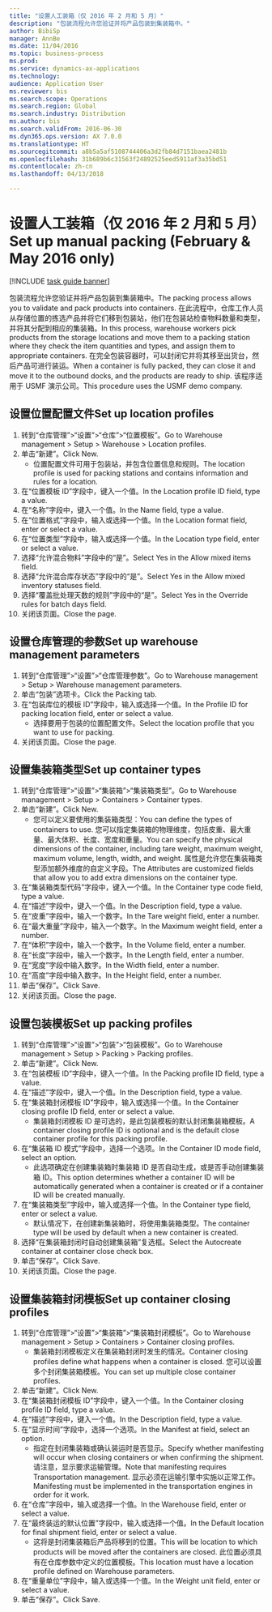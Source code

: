 ```yaml
--- 
title: "设置人工装箱（仅 2016 年 2 月和 5 月）"
description: "包装流程允许您验证并将产品包装到集装箱中。"
author: BibiSp
manager: AnnBe
ms.date: 11/04/2016
ms.topic: business-process
ms.prod: 
ms.service: dynamics-ax-applications
ms.technology: 
audience: Application User
ms.reviewer: bis
ms.search.scope: Operations
ms.search.region: Global
ms.search.industry: Distribution
ms.author: bis
ms.search.validFrom: 2016-06-30
ms.dyn365.ops.version: AX 7.0.0
ms.translationtype: HT
ms.sourcegitcommit: a8b5a5af5108744406a3d2fb84d7151baea2481b
ms.openlocfilehash: 31b689b6c31563f24892525eed5911af3a35bd51
ms.contentlocale: zh-cn
ms.lasthandoff: 04/13/2018

---
```

# <a name="set-up-manual-packing-february--may-2016-only"></a><span data-ttu-id="3db85-103">设置人工装箱（仅 2016 年 2 月和 5 月）</span><span class="sxs-lookup"><span data-stu-id="3db85-103">Set up manual packing (February & May 2016 only)</span></span>

[!INCLUDE [task guide banner](../../includes/task-guide-banner.md)]

<span data-ttu-id="3db85-104">包装流程允许您验证并将产品包装到集装箱中。</span><span class="sxs-lookup"><span data-stu-id="3db85-104">The packing process allows you to validate and pack products into containers.</span></span> <span data-ttu-id="3db85-105">在此流程中，仓库工作人员从存储位置的拣选产品并将它们移到包装站，他们在包装站检查物料数量和类型，并将其分配到相应的集装箱。</span><span class="sxs-lookup"><span data-stu-id="3db85-105">In this process, warehouse workers pick products from the storage locations and move them to a packing station where they check the item quantities and types, and assign them to appropriate containers.</span></span> <span data-ttu-id="3db85-106">在完全包装容器时，可以封闭它并将其移至出货台，然后产品可进行装运。</span><span class="sxs-lookup"><span data-stu-id="3db85-106">When a container is fully packed, they can close it and move it to the outbound docks, and the products are ready to ship.</span></span> <span data-ttu-id="3db85-107">该程序适用于 USMF 演示公司。</span><span class="sxs-lookup"><span data-stu-id="3db85-107">This procedure uses the USMF demo company.</span></span>


## <a name="set-up-location-profiles"></a><span data-ttu-id="3db85-108">设置位置配置文件</span><span class="sxs-lookup"><span data-stu-id="3db85-108">Set up location profiles</span></span>
1. <span data-ttu-id="3db85-109">转到“仓库管理”>“设置”>“仓库”>“位置模板”。</span><span class="sxs-lookup"><span data-stu-id="3db85-109">Go to Warehouse management > Setup > Warehouse > Location profiles.</span></span>
2. <span data-ttu-id="3db85-110">单击“新建”。</span><span class="sxs-lookup"><span data-stu-id="3db85-110">Click New.</span></span>
    * <span data-ttu-id="3db85-111">位置配置文件可用于包装站，并包含位置信息和规则。</span><span class="sxs-lookup"><span data-stu-id="3db85-111">The location profile is used for packing stations and contains information and rules for a location.</span></span>  
3. <span data-ttu-id="3db85-112">在“位置模板 ID”字段中，键入一个值。</span><span class="sxs-lookup"><span data-stu-id="3db85-112">In the Location profile ID field, type a value.</span></span>
4. <span data-ttu-id="3db85-113">在“名称”字段中，键入一个值。</span><span class="sxs-lookup"><span data-stu-id="3db85-113">In the Name field, type a value.</span></span>
5. <span data-ttu-id="3db85-114">在“位置格式”字段中，输入或选择一个值。</span><span class="sxs-lookup"><span data-stu-id="3db85-114">In the Location format field, enter or select a value.</span></span>
6. <span data-ttu-id="3db85-115">在“位置类型”字段中，输入或选择一个值。</span><span class="sxs-lookup"><span data-stu-id="3db85-115">In the Location type field, enter or select a value.</span></span>
7. <span data-ttu-id="3db85-116">选择“允许混合物料”字段中的“是”。</span><span class="sxs-lookup"><span data-stu-id="3db85-116">Select Yes in the Allow mixed items field.</span></span>
8. <span data-ttu-id="3db85-117">选择“允许混合库存状态”字段中的“是”。</span><span class="sxs-lookup"><span data-stu-id="3db85-117">Select Yes in the Allow mixed  inventory statuses field.</span></span>
9. <span data-ttu-id="3db85-118">选择“覆盖批处理天数的规则”字段中的“是”。</span><span class="sxs-lookup"><span data-stu-id="3db85-118">Select Yes in the Override rules for batch days field.</span></span>
10. <span data-ttu-id="3db85-119">关闭该页面。</span><span class="sxs-lookup"><span data-stu-id="3db85-119">Close the page.</span></span>

## <a name="set-up-warehouse-management-parameters"></a><span data-ttu-id="3db85-120">设置仓库管理的参数</span><span class="sxs-lookup"><span data-stu-id="3db85-120">Set up warehouse management parameters</span></span> 
1. <span data-ttu-id="3db85-121">转到“仓库管理”>“设置”>“仓库管理参数”。</span><span class="sxs-lookup"><span data-stu-id="3db85-121">Go to Warehouse management > Setup > Warehouse management parameters.</span></span>
2. <span data-ttu-id="3db85-122">单击“包装”选项卡。</span><span class="sxs-lookup"><span data-stu-id="3db85-122">Click the Packing tab.</span></span>
3. <span data-ttu-id="3db85-123">在“包装库位的模板 ID”字段中，输入或选择一个值。</span><span class="sxs-lookup"><span data-stu-id="3db85-123">In the Profile ID for packing location field, enter or select a value.</span></span>
    * <span data-ttu-id="3db85-124">选择要用于包装的位置配置文件。</span><span class="sxs-lookup"><span data-stu-id="3db85-124">Select the location profile that you want to use for packing.</span></span>  
4. <span data-ttu-id="3db85-125">关闭该页面。</span><span class="sxs-lookup"><span data-stu-id="3db85-125">Close the page.</span></span>

## <a name="set-up-container-types"></a><span data-ttu-id="3db85-126">设置集装箱类型</span><span class="sxs-lookup"><span data-stu-id="3db85-126">Set up container types</span></span>
1. <span data-ttu-id="3db85-127">转到“仓库管理”>“设置”>“集装箱”>“集装箱类型”。</span><span class="sxs-lookup"><span data-stu-id="3db85-127">Go to Warehouse management > Setup > Containers > Container types.</span></span>
2. <span data-ttu-id="3db85-128">单击“新建”。</span><span class="sxs-lookup"><span data-stu-id="3db85-128">Click New.</span></span>
    * <span data-ttu-id="3db85-129">您可以定义要使用的集装箱类型：</span><span class="sxs-lookup"><span data-stu-id="3db85-129">You can define the types of containers to use.</span></span> <span data-ttu-id="3db85-130">您可以指定集装箱的物理维度，包括皮重、最大重量、最大体积、长度、宽度和重量。</span><span class="sxs-lookup"><span data-stu-id="3db85-130">You can specify the physical dimensions of the container, including tare weight, maximum weight, maximum volume, length, width, and weight.</span></span>  <span data-ttu-id="3db85-131">属性是允许您在集装箱类型添加额外维度的自定义字段。</span><span class="sxs-lookup"><span data-stu-id="3db85-131">The Attributes are customized fields that allow you to add extra dimensions on the container type.</span></span>     
3. <span data-ttu-id="3db85-132">在“集装箱类型代码”字段中，键入一个值。</span><span class="sxs-lookup"><span data-stu-id="3db85-132">In the Container type code field, type a value.</span></span>
4. <span data-ttu-id="3db85-133">在“描述”字段中，键入一个值。</span><span class="sxs-lookup"><span data-stu-id="3db85-133">In the Description field, type a value.</span></span>
5. <span data-ttu-id="3db85-134">在“皮重”字段中，输入一个数字。</span><span class="sxs-lookup"><span data-stu-id="3db85-134">In the Tare weight field, enter a number.</span></span>
6. <span data-ttu-id="3db85-135">在“最大重量”字段中，输入一个数字。</span><span class="sxs-lookup"><span data-stu-id="3db85-135">In the Maximum weight field, enter a number.</span></span>
7. <span data-ttu-id="3db85-136">在“体积”字段中，输入一个数字。</span><span class="sxs-lookup"><span data-stu-id="3db85-136">In the Volume field, enter a number.</span></span>
8. <span data-ttu-id="3db85-137">在“长度”字段中，输入一个数字。</span><span class="sxs-lookup"><span data-stu-id="3db85-137">In the Length field, enter a number.</span></span>
9. <span data-ttu-id="3db85-138">在“宽度”字段中输入数字。</span><span class="sxs-lookup"><span data-stu-id="3db85-138">In the Width field, enter a number.</span></span>
10. <span data-ttu-id="3db85-139">在“高度”字段中输入数字。</span><span class="sxs-lookup"><span data-stu-id="3db85-139">In the Height field, enter a number.</span></span>
11. <span data-ttu-id="3db85-140">单击“保存”。</span><span class="sxs-lookup"><span data-stu-id="3db85-140">Click Save.</span></span>
12. <span data-ttu-id="3db85-141">关闭该页面。</span><span class="sxs-lookup"><span data-stu-id="3db85-141">Close the page.</span></span>

## <a name="set-up-packing-profiles"></a><span data-ttu-id="3db85-142">设置包装模板</span><span class="sxs-lookup"><span data-stu-id="3db85-142">Set up packing profiles</span></span>
1. <span data-ttu-id="3db85-143">转到“仓库管理”>“设置”>“包装”>“包装模板”。</span><span class="sxs-lookup"><span data-stu-id="3db85-143">Go to Warehouse management > Setup > Packing > Packing profiles.</span></span>
2. <span data-ttu-id="3db85-144">单击“新建”。</span><span class="sxs-lookup"><span data-stu-id="3db85-144">Click New.</span></span>
3. <span data-ttu-id="3db85-145">在“包装模板 ID”字段中，键入一个值。</span><span class="sxs-lookup"><span data-stu-id="3db85-145">In the Packing profile ID field, type a value.</span></span>
4. <span data-ttu-id="3db85-146">在“描述”字段中，键入一个值。</span><span class="sxs-lookup"><span data-stu-id="3db85-146">In the Description field, type a value.</span></span>
5. <span data-ttu-id="3db85-147">在“集装箱封闭模板 ID”字段中，输入或选择一个值。</span><span class="sxs-lookup"><span data-stu-id="3db85-147">In the Container closing profile ID field, enter or select a value.</span></span>
    * <span data-ttu-id="3db85-148">集装箱封闭模板 ID 是可选的，是此包装模板的默认封闭集装箱模板。</span><span class="sxs-lookup"><span data-stu-id="3db85-148">A container closing profile ID is optional and is the default close container profile for this packing profile.</span></span>  
6. <span data-ttu-id="3db85-149">在“集装箱 ID 模式”字段中，选择一个选项。</span><span class="sxs-lookup"><span data-stu-id="3db85-149">In the Container ID mode field, select an option.</span></span>
    * <span data-ttu-id="3db85-150">此选项确定在创建集装箱时集装箱 ID 是否自动生成，或是否手动创建集装箱 ID。</span><span class="sxs-lookup"><span data-stu-id="3db85-150">This option determines whether a container ID will be automatically generated when a container is created or if a container ID will be created manually.</span></span>  
7. <span data-ttu-id="3db85-151">在“集装箱类型”字段中，输入或选择一个值。</span><span class="sxs-lookup"><span data-stu-id="3db85-151">In the Container type field, enter or select a value.</span></span>
    * <span data-ttu-id="3db85-152">默认情况下，在创建新集装箱时，将使用集装箱类型。</span><span class="sxs-lookup"><span data-stu-id="3db85-152">The container type will be used by default when a new container is created.</span></span>  
8. <span data-ttu-id="3db85-153">选择“在集装箱封闭时自动创建集装箱”复选框。</span><span class="sxs-lookup"><span data-stu-id="3db85-153">Select the Autocreate container at container close check box.</span></span>
9. <span data-ttu-id="3db85-154">单击“保存”。</span><span class="sxs-lookup"><span data-stu-id="3db85-154">Click Save.</span></span>
10. <span data-ttu-id="3db85-155">关闭该页面。</span><span class="sxs-lookup"><span data-stu-id="3db85-155">Close the page.</span></span>

## <a name="set-up-container-closing-profiles"></a><span data-ttu-id="3db85-156">设置集装箱封闭模板</span><span class="sxs-lookup"><span data-stu-id="3db85-156">Set up container closing profiles</span></span>
1. <span data-ttu-id="3db85-157">转到“仓库管理”>“设置”>“集装箱”>“集装箱封闭模板”。</span><span class="sxs-lookup"><span data-stu-id="3db85-157">Go to Warehouse management > Setup > Containers > Container closing profiles.</span></span>
    * <span data-ttu-id="3db85-158">集装箱封闭模板定义在集装箱封闭时发生的情况。</span><span class="sxs-lookup"><span data-stu-id="3db85-158">Container closing profiles define what happens when a container is closed.</span></span> <span data-ttu-id="3db85-159">您可以设置多个封闭集装箱模板。</span><span class="sxs-lookup"><span data-stu-id="3db85-159">You can set up multiple close container profiles.</span></span>       
2. <span data-ttu-id="3db85-160">单击“新建”。</span><span class="sxs-lookup"><span data-stu-id="3db85-160">Click New.</span></span>
3. <span data-ttu-id="3db85-161">在“集装箱封闭模板 ID”字段中，键入一个值。</span><span class="sxs-lookup"><span data-stu-id="3db85-161">In the Container closing profile ID field, type a value.</span></span>
4. <span data-ttu-id="3db85-162">在“描述”字段中，键入一个值。</span><span class="sxs-lookup"><span data-stu-id="3db85-162">In the Description field, type a value.</span></span>
5. <span data-ttu-id="3db85-163">在“显示时间”字段中，选择一个选项。</span><span class="sxs-lookup"><span data-stu-id="3db85-163">In the Manifest at field, select an option.</span></span>
    * <span data-ttu-id="3db85-164">指定在封闭集装箱或确认装运时是否显示。</span><span class="sxs-lookup"><span data-stu-id="3db85-164">Specify whether manifesting will occur when closing containers or when confirming the shipment.</span></span> <span data-ttu-id="3db85-165">请注意，显示要求运输管理。</span><span class="sxs-lookup"><span data-stu-id="3db85-165">Note that manifesting requires Transportation management.</span></span> <span data-ttu-id="3db85-166">显示必须在运输引擎中实施以正常工作。</span><span class="sxs-lookup"><span data-stu-id="3db85-166">Manifesting must be implemented in the transportation engines in order for it work.</span></span>  
6. <span data-ttu-id="3db85-167">在“仓库”字段中，输入或选择一个值。</span><span class="sxs-lookup"><span data-stu-id="3db85-167">In the Warehouse field, enter or select a value.</span></span>
7. <span data-ttu-id="3db85-168">在“最终装运的默认位置”字段中，输入或选择一个值。</span><span class="sxs-lookup"><span data-stu-id="3db85-168">In the Default location for final shipment field, enter or select a value.</span></span>
    * <span data-ttu-id="3db85-169">这将是封闭集装箱后产品将移到的位置。</span><span class="sxs-lookup"><span data-stu-id="3db85-169">This will be location to which products will be moved after the containers are closed.</span></span> <span data-ttu-id="3db85-170">此位置必须具有在仓库参数中定义的位置模板。</span><span class="sxs-lookup"><span data-stu-id="3db85-170">This location must have a location profile defined on Warehouse parameters.</span></span>  
8. <span data-ttu-id="3db85-171">在“重量单位”字段中，输入或选择一个值。</span><span class="sxs-lookup"><span data-stu-id="3db85-171">In the Weight unit field, enter or select a value.</span></span>
9. <span data-ttu-id="3db85-172">单击“保存”。</span><span class="sxs-lookup"><span data-stu-id="3db85-172">Click Save.</span></span>


